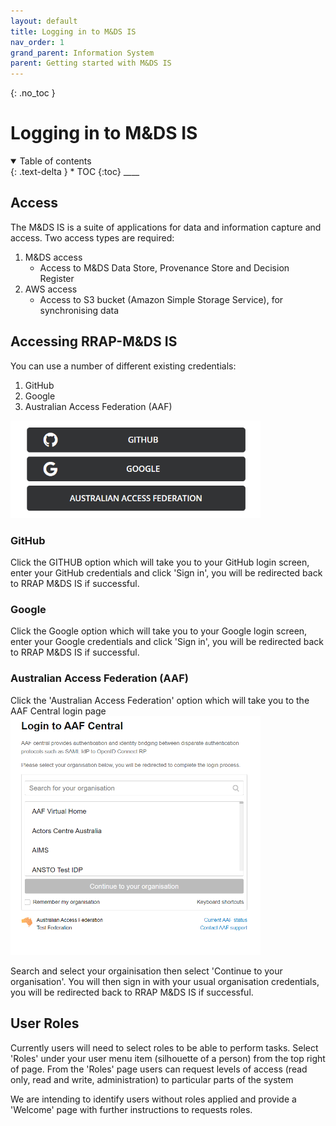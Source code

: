 ```yaml
---
layout: default
title: Logging in to M&DS IS
nav_order: 1
grand_parent: Information System
parent: Getting started with M&DS IS
---
```

{: .no_toc }
# Logging in to M&DS IS
<details  open markdown="block">
  <summary>
    Table of contents
  </summary>
{: .text-delta }
* TOC
{:toc}
____
</details>

## Access
The M&DS IS is a suite of applications for data and information capture and access. Two access types are required:

1. M&DS access
    - Access to M&DS Data Store, Provenance Store and Decision Register
1. AWS access
    - Access to S3 bucket (Amazon Simple Storage Service), for synchronising data

## Accessing RRAP-M&DS IS
You can use a number of different existing credentials:
1. GitHub
1. Google
1. Australian Access Federation (AAF)

<img src="../../assets/images/access/access_types.png" alt="drawing" width="400"/>

### GitHub
Click the GITHUB option which will take you to your GitHub login screen, enter your GitHub credentials and click 'Sign in', you will be redirected back to RRAP M&DS IS if successful.
### Google
Click the Google option which will take you to your Google login screen, enter your Google credentials and click 'Sign in', you will be redirected back to RRAP M&DS IS if successful.

### Australian Access Federation (AAF)
 Click the 'Australian Access Federation' option which will take you to the AAF Central login page 
<img src="../../assets/images/access/aaf_access.png" alt="drawing" width="400"/>

Search and select your orgainisation then select 'Continue to your organisation'.  You will then sign in with your usual organisation credentials, you will be redirected back to RRAP M&DS IS if successful.

## User Roles
Currently users will need to select roles to be able to perform tasks.  Select 'Roles' under your user menu item (silhouette of a person) from the top right of page. From the 'Roles' page users can request levels of access (read only, read and write, administration) to particular parts of the system

We are intending to identify users without roles applied and provide a 'Welcome' page with further instructions to requests roles. 